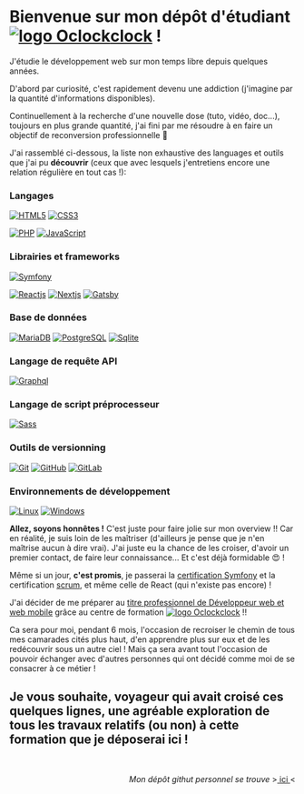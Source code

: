 # Bienvenue sur mon dépôt d'__étudiant__ [![logo Oclock](https://oclock.io/images/favicons/favicon-32x32-default.png)clock](https://oclock.io/) !

J'étudie le développement web sur mon temps libre depuis quelques années.

D'abord par curiosité, c'est rapidement devenu une addiction (j'imagine par la quantité d'informations disponibles).

Continuellement à la recherche d'une nouvelle dose (tuto, vidéo, doc...), toujours en plus grande quantité, j'ai fini par me résoudre à en faire un objectif de reconversion professionnelle &#129321;

J'ai rassemblé ci-dessous, la liste non exhaustive des languages et outils que j'ai pu __découvrir__ (ceux que avec lesquels j'entretiens encore une relation régulière en tout cas !):

### Langages

[![HTML5](https://img.shields.io/badge/-HTML5-0d1117?&logo=HTML5&logoColor=E34F26)](https://www.w3.org/html/)
[![CSS3](https://img.shields.io/badge/-CSS3-0d1117?&logo=CSS3&logoColor=1572B6)](https://developer.mozilla.org/fr/docs/Web/CSS)

[![PHP](https://img.shields.io/badge/-PHP-0d1117?&logo=PHP&logoColor=777BB4)](https://www.php.net)
[![JavaScript](https://img.shields.io/badge/-JavaScript-0d1117?&logo=JavaScript&logoColor=F7DF1E)](https://developer.mozilla.org/en-US/docs/Web/JavaScript)

### Librairies et frameworks

[![Symfony](https://img.shields.io/badge/-Symfony-0d1117?&logo=Symfony&logoColor=FFF)](https://symfony.com)

[![Reactjs](https://img.shields.io/badge/-React-0d1117?&logo=React&logoColor=61dafb)](https://fr.reactjs.org/)
[![Nextjs](https://img.shields.io/badge/-Nextjs-0d1117?&logo=NextJS&logoColor=61dafb)](https://nextjs.org/)
[![Gatsby](https://img.shields.io/badge/-Gatsby-0d1117?&logo=GastbyJS&logoColor=61dafb)](https://www.gatsbyjs.com/)

### Base de données

[![MariaDB](https://img.shields.io/badge/-MariaDB-0d1117?&logo=MariaDB&logoColor=c0765a)](https://mariadb.org/)
[![PostgreSQL](https://img.shields.io/badge/-PostgreSQL-0d1117?&logo=PostgreSQL)](https://www.postgresql.org/)
[![Sqlite](https://img.shields.io/badge/-Sqlite-0d1117?&logo=Sqlite&logoColor=4169E1)](https://www.sqlite.org/index.html/)

### Langage de requête API

[![Graphql](https://img.shields.io/badge/-Graphql-0d1117?&logo=GraphQL&logoColor=4169E1)](https://graphql.org/)

### Langage de script préprocesseur

[![Sass](https://img.shields.io/badge/-Sass-0d1117?&logo=Sass&logoColor=CC6699)](https://sass-lang.com)

### Outils de versionning

[![Git](https://img.shields.io/badge/-Git-0d1117?&logo=Git&logoColor=F05032)](https://git-scm.com/)
[![GitHub](https://img.shields.io/badge/-GitHub-0d1117?&logo=GitHub&logoColor=FFF)](https://www.github.com/)
[![GitLab](https://img.shields.io/badge/-GitLab-0d1117?&logo=GitLab&logoColor=FC6D26)](https://www.gitlab.com/)

### Environnements de développement

[![Linux](https://img.shields.io/badge/-Linux-0d1117?&logo=Linux&logoColor=FCC624)](https://www.linux.org/)
[![Windows](https://img.shields.io/badge/-Windows-0d1117?&logo=Windows)](https://www.microsoft.com/)

__Allez, soyons honnêtes !__
C'est juste pour faire jolie sur mon overview !! Car en réalité, je suis loin de les maîtriser (d'ailleurs je pense que je n'en maîtrise aucun à dire vrai). J'ai juste eu la chance de les croiser, d'avoir un premier contact, de faire leur connaissance... Et c'est déjà formidable &#128525; !

Même si un jour, __c'est promis__, je passerai la [certification Symfony](https://certification.symfony.com/) et la certification [scrum](https://www.scrumofficial.com/), et même celle de React (qui n'existe pas encore) !

J'ai décider de me préparer au [titre professionnel de Développeur web et web mobile](https://www.francecompetences.fr/recherche/rncp/31114/) grâce au centre de formation [![logo Oclock](https://oclock.io/images/favicons/favicon-16x16-default.png)clock](https://oclock.io/) !!

Ca sera pour moi, pendant 6 mois, l'occasion de recroiser le chemin de tous mes camarades cités plus haut, d'en apprendre plus sur eux et de les redécouvrir sous un autre ciel ! Mais ça sera avant tout l'occasion de pouvoir échanger avec d'autres personnes qui ont décidé comme moi de se consacrer à ce métier !

## Je vous souhaite, voyageur qui avait croisé ces quelques lignes, une agréable exploration de tous les travaux relatifs (ou non) à cette formation que je déposerai ici !

<br>

<div align="right">

_Mon dépôt githut personnel se trouve_ >[ ici ](https://github.com/2015tb145-Acare/)<

</div>
